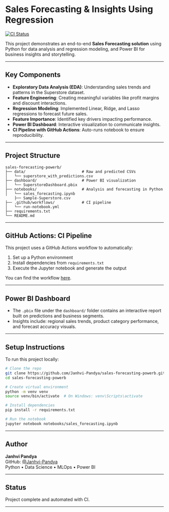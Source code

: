# Sales Forecasting & Insights Using Regression

[![CI Status](https://github.com/Janhvi-Pandya/sales-forecasting-powerb/actions/workflows/run-notebook.yml/badge.svg)](https://github.com/Janhvi-Pandya/sales-forecasting-powerb/actions/workflows/run-notebook.yml)

This project demonstrates an end-to-end **Sales Forecasting solution** using Python for data analysis and regression modeling, and Power BI for business insights and storytelling.

---

## Key Components

- **Exploratory Data Analysis (EDA)**: Understanding sales trends and patterns in the Superstore dataset.
- **Feature Engineering**: Creating meaningful variables like profit margins and discount interactions.
- **Regression Modeling**: Implemented Linear, Ridge, and Lasso regressions to forecast future sales.
- **Feature Importance**: Identified key drivers impacting performance.
- **Power BI Dashboard**: Interactive visualization to communicate insights.
- **CI Pipeline with GitHub Actions**: Auto-runs notebook to ensure reproducibility.

---

##  Project Structure

```text
sales-forecasting-powerb/
├── data/                         # Raw and predicted CSVs
│   └── superstore_with_predictions.csv
├── dashboard/                    # Power BI visualization
│   └── SuperstoreDashboard.pbix
├── notebooks/                    # Analysis and forecasting in Python
│   └── sales_forecasting.ipynb
    ├── Sample-Superstore.csv
├── .github/workflows/            # CI pipeline
│   └── run-notebook.yml
├── requirements.txt
└── README.md
```

---

## GitHub Actions: CI Pipeline

This project uses a GitHub Actions workflow to automatically:

1. Set up a Python environment
2. Install dependencies from `requirements.txt`
3. Execute the Jupyter notebook and generate the output

You can find the workflow [here](https://github.com/Janhvi-Pandya/sales-forecasting-powerb/blob/main/.github/workflows/run-notebook.yml).

---

## Power BI Dashboard

- The `.pbix` file under the `dashboard/` folder contains an interactive report built on predictions and business segments.
- Insights include: regional sales trends, product category performance, and forecast accuracy visuals.

---

## Setup Instructions

To run this project locally:

```bash
# Clone the repo
git clone https://github.com/Janhvi-Pandya/sales-forecasting-powerb.git
cd sales-forecasting-powerb

# Create virtual environment
python -m venv venv
source venv/bin/activate  # On Windows: venv\Scripts\activate

# Install dependencies
pip install -r requirements.txt

# Run the notebook
jupyter notebook notebooks/sales_forecasting.ipynb
```

---

## Author

**Janhvi Pandya**  
GitHub: [@Janhvi-Pandya](https://github.com/Janhvi-Pandya)  
Python • Data Science • MLOps • Power BI  

---

## Status

Project complete and automated with CI. 

---
